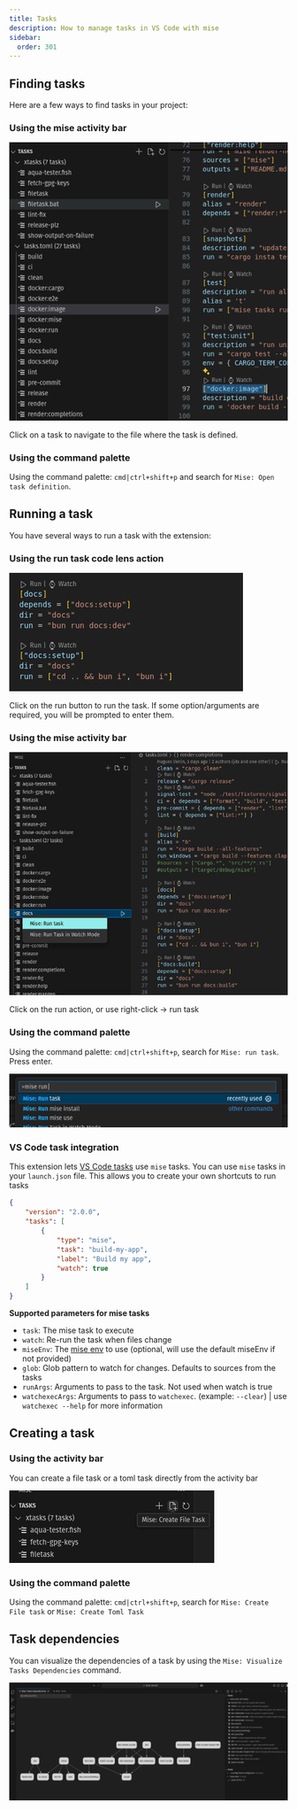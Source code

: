 ```yaml
---
title: Tasks
description: How to manage tasks in VS Code with mise
sidebar:
  order: 301
---
```


## Finding tasks

Here are a few ways to find tasks in your project:

### Using the mise activity bar

![task-activity-bar.png](../../../assets/task-activity-bar.png)

Click on a task to navigate to the file where the task is defined.

### Using the command palette

Using the command palette: `cmd|ctrl+shift+p` and search for
`Mise: Open task definition`.

## Running a task

You have several ways to run a task with the extension:

### Using the run task code lens action

![task-code-lens.png](../../../assets/task-code-lens.png)

Click on the run button to run the task. If some option/arguments are required,
you will be prompted to enter them.

### Using the mise activity bar

![task-run-activity-bar.png](../../../assets/task-run-activity-bar.png)

Click on the run action, or use right-click -> run task

### Using the command palette

Using the command palette: `cmd|ctrl+shift+p`, search for `Mise: run task`.
Press enter.

![img.png](../../../assets/tasks-command-palette.png)

### VS Code task integration

This extension lets
[VS Code tasks](https://code.visualstudio.com/docs/editor/tasks) use `mise`
tasks. You can use `mise` tasks in your `launch.json` file. This allows you to
create your own shortcuts to run tasks

```json title=launch.json {5,6}
{
    "version": "2.0.0",
    "tasks": [
        {
            "type": "mise",
            "task": "build-my-app",
            "label": "Build my app",
            "watch": true
        }
    ]
}
```

**Supported parameters for mise tasks**

- `task`: The mise task to execute
- `watch`: Re-run the task when files change
- `miseEnv`: The
  [mise env](https://mise.jdx.dev/configuration/environments.html) to use
  (optional, will use the default miseEnv if not provided)
- `glob`: Glob pattern to watch for changes. Defaults to sources from the tasks
- `runArgs`: Arguments to pass to the task. Not used when watch is true
- `watchexecArgs`: Arguments to pass to `watchexec`. (example: `--clear`) | use
  `watchexec --help` for more information

## Creating a task

### Using the activity bar

You can create a file task or a toml task directly from the activity bar

![create-file-task.png](../../../assets/create-file-task.png)

### Using the command palette

Using the command palette: `cmd|ctrl+shift+p`, search for
`Mise: Create File task` or `Mise: Create Toml Task`

## Task dependencies

You can visualize the dependencies of a task by using the `Mise: Visualize Tasks Dependencies` command.

![screenshot showing the task dependencies view](./task-dependencies.png)
